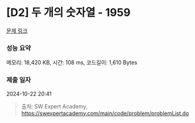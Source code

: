 # [D2] 두 개의 숫자열 - 1959 

[문제 링크](https://swexpertacademy.com/main/code/problem/problemDetail.do?contestProbId=AV5PpoFaAS4DFAUq) 

### 성능 요약

메모리: 18,420 KB, 시간: 108 ms, 코드길이: 1,610 Bytes

### 제출 일자

2024-10-22 20:41



> 출처: SW Expert Academy, https://swexpertacademy.com/main/code/problem/problemList.do